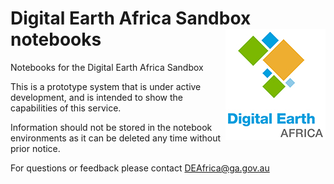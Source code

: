 # Digital Earth Africa Sandbox notebooks <img align="right" src="Supplementary_data/DE_Africa_Logo_Stacked_RGB_small.jpg">
Notebooks for the Digital Earth Africa Sandbox

This is a prototype system that is under active development, and is intended to show the capabilities of this service.

Information should not be stored in the notebook environments as it can be deleted any time without prior notice.

For questions or feedback please contact DEAfrica@ga.gov.au 
